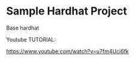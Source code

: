 # Sample Hardhat Project

Base hardhat

Youtube TUTORIAL:

https://www.youtube.com/watch?v=u7fm4Uci6fk
